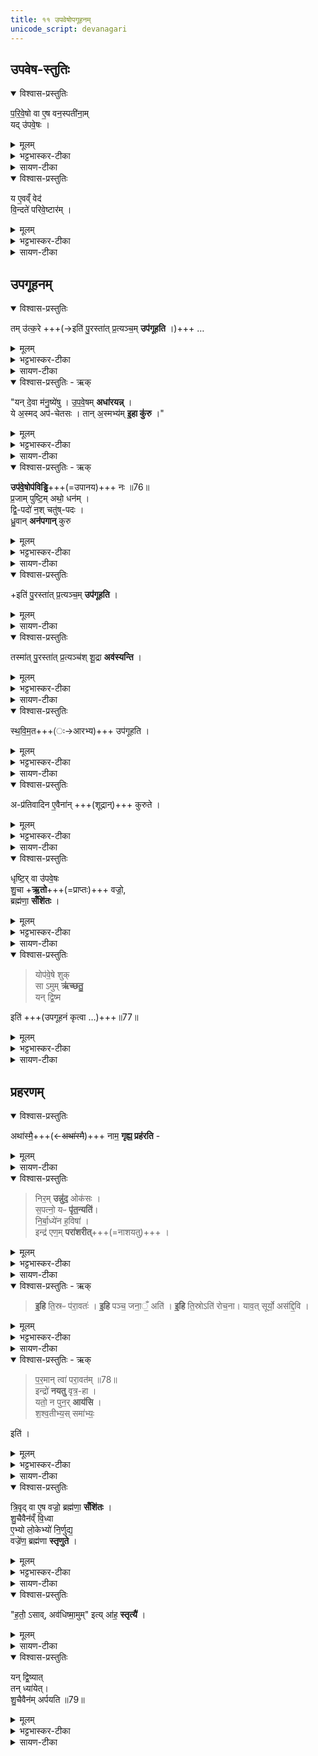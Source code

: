 ```yaml
---
title: ११ उपवेषोपगूहनम् 
unicode_script: devanagari
---
```


## उपवेष-स्तुतिः
<details open><summary>विश्वास-प्रस्तुतिः</summary>

प॒रि॒वे॒षो वा ए॒ष वन॒स्पती॑ना॒म्  
यद् उ॑पवे॒षः ।  
</details>

<details><summary>मूलम्</summary>

प॒रि॒वे॒षो वा ए॒ष वन॒स्पती॑नाम् ।
यदु॑पवे॒षः ।
</details>

<details><summary>भट्टभास्कर-टीका</summary>

1 परिवेषो वा इति ॥ परिवेषः परितो व्याप्य तर्पयिता ।  
**उपवेषः** शाखामूलजन्मा काष्ठविशेषः ।
</details>

<details><summary>सायण-टीका</summary>

अथोपवेषो मन्त्रेण परित्यक्तव्योऽतः प्रस्तौति — “परिवेषो वा एष वनस्पतीनाम्। यदुपवेषः” (ब्रा. का. ३ प्र. ३ अ. ११) इति। पलाशशाखामूले त्यक्तो भाग उपवेषः। स च सर्वेषां वनस्पतीनां परितो व्याप्नोति। वनस्पतिभिर्दुःसाध्यस्याङ्गारवियोजनतप्तकपालोपधानादेरनेन कृतत्वात्। 
</details>

<details open><summary>विश्वास-प्रस्तुतिः</summary>

य ए॒वव्ँ वेद॑  
वि॒न्दते॑ परिवे॒ष्टार॑म् ।  
</details>

<details><summary>मूलम्</summary>

य ए॒वव्ँ वेद॑ ।
वि॒न्दते॑ परिवे॒ष्टार॑म् ।
</details>

<details><summary>भट्टभास्कर-टीका</summary>

एवं वेदिता तर्पयितारं लभते ।
</details>

<details><summary>सायण-टीका</summary>

वेदनं प्रशंसति – “य एवं वेद। विन्दते परिवेष्टारम्” (ब्रा. का. ३ प्र. ३ अ. ११) इति। सेवकजनमित्यर्थः। 
</details>

## उपगूहनम्
<details open><summary>विश्वास-प्रस्तुतिः</summary>

तम् उ॑त्क॒रे +++(→इति॑ पु॒रस्ता॑त् प्र॒त्यञ्च॒म् **उप॑गूहति** ।)+++ …
</details>

<details><summary>मूलम्</summary>

तमु॑त्क॒रे ।
</details>

<details><summary>भट्टभास्कर-टीका</summary>

तं उत्करे 'पुरस्तात् प्रत्यञ्चं उपगूहति' इति संबध्यते ॥
</details>

<details><summary>सायण-टीका</summary>

मन्त्रोत्पादनपूर्वकमुपवेषत्यागं विधत्ते — “तमुत्करे। 
</details>

<details open><summary>विश्वास-प्रस्तुतिः - ऋक्</summary>

"यन् दे॒वा म॑नु॒ष्ये॑षु ।
उ॒प॒वे॒षम् **अधा॑रयन्न्** ।  
ये अ॒स्मद् अप॑-चेतसः ।
तान् अ॒स्मभ्य॑म् **इ॒हा कु॑रु** ।"  
</details>

<details><summary>मूलम्</summary>

"यन्दे॒वा म॑नु॒ष्ये॑षु ।
उ॒प॒वे॒षमधा॑रयन् ।  
ये अ॒स्मदप॑चेतसः ।
तान॒स्मभ्य॑मि॒हा कु॑रु ।"  
</details>

<details><summary>भट्टभास्कर-टीका</summary>

2यं देवा इति द्वे अनुष्टुभौ ॥ मन्त्रार्थस्तु - यं त्वां देवा मनुष्येषु मनुष्यार्थं यज्ञसिद्धये उपवेषं अधारयन् उत्पादितवन्तः । स त्वं हे उपवेष! ये अस्मत्तः अपचेतसः अपगतचित्ताः अपरक्तमनसः तान् अस्मभ्यं इह कर्मणि अग्रतः आविष्कुरु विधेयात् कुरु वा ।
</details>

<details><summary>सायण-टीका</summary>

यं देवा, मनुष्येषु। उपवेषमधारयन्। ये अस्मदपचेतसः। तानस्मभ्यमिहाऽऽकुरु। 
</details>

<details open><summary>विश्वास-प्रस्तुतिः - ऋक्</summary>

**उप॑वे॒षोप॑विड्ढि**+++(=उपानय)+++ नः ॥76॥  
प्र॒जाम् पुष्टि॒म् अथो॒ धन॑म् ।   
द्वि॒-पदो॑ न॒श् चतु॑ष्-पदः ।  
ध्रु॒वान् **अन॑पगान्** कुरु  
</details>

<details><summary>मूलम्</summary>

"उप॑वे॒षोप॑विड्ढि नः ॥76॥
प्र॒जाम्पुष्टि॒मथो॒ धन॑म् ।   
द्वि॒पदो॑ न॒श्चतु॑ष्पदः ।
ध्रु॒वानन॑पगान्कु॒र्व्"  
</details>

<details><summary>भट्टभास्कर-टीका</summary>

किञ्च - नः अस्माकं प्रजादिकं **उपविड्ढि** समीपे प्रापय । विषेः जौहोत्यादिकस्य छान्दसश्शपो लुक् ।
किञ्च - अस्मदीयान् द्विपदश्चतुष्पदश्च ध्रुवान् नित्यान् अनपगान् अस्मासु अनपरक्तचित्तांश्च कुरु । द्विपद इत्यत्र 'द्वित्रिभ्यां पाद्दन्' इति उत्तरपदान्तोदातत्वम् ।
</details>

<details><summary>सायण-टीका</summary>

उपवेषोपविड्ढि नः। प्रजां पुष्टिमथो धनम्। द्विपदो नश्चतुष्पदः ध्रुवाननपगान्कुर्व्
</details>

<details open><summary>विश्वास-प्रस्तुतिः</summary>

+इति॑ पु॒रस्ता॑त् प्र॒त्यञ्च॒म् **उप॑गूहति** ।
</details>

<details><summary>मूलम्</summary>

इति॑ पु॒रस्ता॑त्प्र॒त्यञ्च॒मुप॑गूहति ।
</details>

<details><summary>सायण-टीका</summary>

इति पुरस्तात्प्रत्यञ्चमुपगूहति। 
</details>

<details open><summary>विश्वास-प्रस्तुतिः</summary>

तस्मा॑त् पु॒रस्ता॑त् प्र॒त्यञ्च॑श् शू॒द्रा **अव॑स्यन्ति** ।   
</details>

<details><summary>मूलम्</summary>

तस्मा॑त्पु॒रस्ता॑त्प्र॒त्यञ्च॑श्शू॒द्रा अव॑स्यन्ति ।   
</details>

<details><summary>भट्टभास्कर-टीका</summary>

स्वामिनः अग्रतः प्रतिमुखाः शूद्राः **अवस्यन्ति** अवतिष्ठन्ते चिकीर्षवः ।
</details>

<details><summary>सायण-टीका</summary>

तस्मात्पुरस्तात्प्रत्यञ्चः शूद्रा अवस्यन्ति” (ब्रा. का. ३ प्र. ३ अ. ११) इति। 
</details>

<details open><summary>विश्वास-प्रस्तुतिः</summary>

स्थ॒वि॒म॒त+++(ः→आरभ्य)+++ उप॑गूहति ।
</details>

<details><summary>मूलम्</summary>

स्थ॒वि॒म॒त उप॑गूहति ।
</details>

<details><summary>भट्टभास्कर-टीका</summary>

स्थविमत इति । स्थूलात् प्रदेशादारभ्य ।
</details>

<details><summary>सायण-टीका</summary>

निःशेषेण गूहनं विधत्ते – स्थविमत उपगूहति। 
</details>

<details open><summary>विश्वास-प्रस्तुतिः</summary>

अ-प्र॑तिवादिन ए॒वैना॑न् +++(शूद्रान्)+++ कुरुते ।
</details>

<details><summary>मूलम्</summary>

अप्र॑तिवादिन ए॒वैना॑न्कुरुते ।
</details>

<details><summary>भट्टभास्कर-टीका</summary>

अप्रतिवादिनः अस्याग्रे प्रतिवदितुमसमर्थान् शूद्रान्करोति ॥
</details>

<details><summary>सायण-टीका</summary>

अप्रतिवादिन एवैनान्कुरुते” (ब्रा. का. ३ प्र. ३ अ. ११) इति। 
</details>

<details open><summary>विश्वास-प्रस्तुतिः</summary>

धृष्टि॒र् वा उ॑पवे॒षः  
शु॒चा +**ऋ॒तो**+++(=प्राप्तः)+++ वज्रो॒,  
ब्रह्म॑णा॒ **सँशि॑तः** ।  
</details>

<details><summary>मूलम्</summary>

धृष्टि॒र्वा उ॑पवे॒षः ।
शु॒चर्तो वज्रो॒ ब्रह्म॑णा॒ सँशि॑तः ।  
</details>

<details><summary>भट्टभास्कर-टीका</summary>

3धृष्टिर्वा इति ॥ अयम् **उपवेषः धृष्टिः** धर्षणशीलः **शुचा** तापेन **ऋतः** प्राप्तः **वज्रः** वज्रस्थानीयः **ब्रह्मणा** मन्त्रेण **संशितः** तीक्ष्णीकृतः ।
</details>


<details><summary>सायण-टीका</summary>

अभिचाराय मन्त्रान्तरमुत्पादयितुं प्रस्तौति — “धृष्टिर्वा उपवेषः। शुचर्तो वज्रो ब्रह्मणा सँशितः” (ब्रा. का. ३ प्र. ३ अ. ११) इति। अयमुपवेषः स्वत एव धार्ष्ट्ययुक्तोऽत ऊर्ध्वं वह्निसंतापेन युक्तः। पुनरपि मन्त्रेण तीक्ष्णीकृतत्वाद्वज्रः संपन्नोऽतोऽभिचारयोग्यः। 
</details>

<details open><summary>विश्वास-प्रस्तुतिः</summary>

> योप॑वे॒षे शुक्  
सा ऽमुम् **ऋ॑च्छतु॒**  
यन् द्वि॒ष्म 

इति॑ +++(उपगूहनं कृत्वा …)+++॥77॥
</details>

<details><summary>मूलम्</summary>

योप॑वे॒षे शुक् ।
साऽमुमृ॑च्छतु॒ यन्द्वि॒ष्म इति॑ ॥77॥
</details>

<details><summary>भट्टभास्कर-टीका</summary>

तस्मादभिचरिता चेत् या उपवेषे शुक् दीप्तिः सा अमुं एतन्नामानं **ऋच्छतु** गच्छतु यं द्विष्मः इति अनेन मन्त्रेण उपगूहनं कृत्वा 'निरमुं नुदः' इत्यग्नौ प्रहरत्युपवेषम् । तिस्रोऽप्यनुष्टुभ एताः ।
</details>

<details><summary>सायण-टीका</summary>

तत्र मन्त्रमुत्पाद्य विनियुङ्क्ते — “योपवेषे शुक्। साऽममृच्छतु यं द्विष्म इति। 
</details>

## प्रहरणम्
<details open><summary>विश्वास-प्रस्तुतिः</summary>

अथा॑स्मै॒+++(←~~अथा॑स्मै~~)+++ नाम॒ **गृह्य॒ प्रह॑रति** -  
</details>

<details><summary>मूलम्</summary>

अथा॑स्मै नाम॒ गृह्य॒ प्रह॑रति ।  
</details>


<details><summary>सायण-टीका</summary>

अथास्मै नाम गृह्य प्रहरति” (ब्रा. का. ३ प्र. ३ अ. ११) इति। शुक्संतापः। अमुमित्यत्र यो द्वेष्यस्तस्य नाम गृहीत्वा तमुपवेषमग्नौ प्रहरेत्। 
</details>

<details open><summary>विश्वास-प्रस्तुतिः</summary>

> निर॒म् **उन्नु॑द॒** ओक॑सः ।  
स॒पत्नो॒ यᳶ **पृ॑त॒न्यति॑**।  
नि॒र्बा॒ध्ये॑न ह॒विषा॑ ।  
इन्द्र॑ एण॒म् **परा॑शरीत्**+++(=नाशयतु)+++ ।
</details>

<details><summary>मूलम्</summary>

निर॒मुन्नु॑द॒ ओक॑सः ।  
स॒पत्नो॒ यᳶ पृ॑त॒न्यति॑ ।  
नि॒र्बा॒ध्ये॑न ह॒विषा॑ ।  
इन्द्र॑ एण॒म्परा॑शरीत् ।
</details>

<details><summary>भट्टभास्कर-टीका</summary>

हे उपवेष! अमुं एतन्नामानं अस्मच्छत्रुं ओकसः गृहात् निर्नुदः निष्कृष्य नुदः । लेण्मध्यमः ।
यः अस्माकं सपत्नः भूत्वा पृतन्यति संग्रामं करोति निर्बाध्येन उत्क्रष्टव्येन उपवेषाख्येन हविषा, यद्वा - निर्बाधनसाधनेन । करणे कृत्यः ।

एणं एनम् । छान्दसं णत्वम् ।  
अस्मद्द्वेष्यं इन्द्रः **पराशरीत्** अपुनरावृत्तं नाशयतु ।
</details>

<details><summary>सायण-टीका</summary>

पुनरप्यृचां त्रयमभिचारार्थमुत्पादयति “निरमुं नुद ओकसः। सपत्नो यः पृतन्यति। निर्बाध्येन हविषा। इन्द्र एणं पराशरीत्।
</details>

<details open><summary>विश्वास-प्रस्तुतिः - ऋक्</summary>

> **इ॒हि** ति॒स्रᳶ प॑रा॒वतः॑ ।
**इ॒हि** पञ्च॒ जना॒ँ॒ अति॑ ।
**इ॒हि** ति॒स्रोऽति॑ रोच॒ना।
याव॒त् सूर्यो॒ अस॑द्दि॒वि ।
</details>

<details><summary>मूलम्</summary>

इ॒हि ति॒स्रᳶ प॑रा॒वतः॑ ।
इ॒हि पञ्च॒ जना॒ँ॒ अति॑ ।
इ॒हि ति॒स्रोऽति॑ रोच॒नायाव॑त् ।  
सूर्यो॒ अस॑द्दि॒वि ।
</details>

<details><summary>भट्टभास्कर-टीका</summary>

**इहि परावतः** परतरान् देशान् लोकत्रयलक्षणान् देवपितृमनुष्यलक्षणगतीर्वा अति अतीत्य गच्छ, पञ्चजनांश्चातीहि । ब्राह्मणादयो निषादपञ्चमाः पञ्चजनाः, पञ्च भूतानीत्येके । तिस्रः रोचनाः दीप्तिमतः अग्निविद्युदादित्यान् अतीहि ।

यावत् सूर्यः दिवि असत् स्यात् । लेट्याडागमः ।
</details>

<details><summary>सायण-टीका</summary>

इहि तिस्रः परावतः। इहि पञ्चजनाँ अति। इहि तिस्रोऽतिरोचना यावत्। सूर्यो असद्दिवि। 
</details>

<details open><summary>विश्वास-प्रस्तुतिः - ऋक्</summary>

> प॒र॒मान् त्वा॑ परा॒वत॑म् ॥78॥  
इन्द्रो॑ **नयतु** वृत्र॒-हा ।  
यतो॒ न पुन॒र् **आय॑सि** ।  
श॒श्व॒तीभ्य॒स् समा॑भ्यः॒ 

इति॑ ।
</details>

<details><summary>मूलम्</summary>

प॒र॒मान्त्वा॑ परा॒वत॑म् ॥78॥  
इन्द्रो॑ नयतु वृत्र॒हा ।
यतो॒ न पुन॒राय॑सि ।
श॒श्व॒तीभ्य॒स्समा॑भ्य॒ इति॑ ।
</details>

<details><summary>भट्टभास्कर-टीका</summary>

परमां त्वेति । परमां परावतं दूरम् । पूर्ववद्वतिः ।  
इन्द्रः त्वा नयतु प्रापयतु वृत्रहा वृत्रं हतवान्, यतो नीतस्त्वं न पुनरायसि नागच्छसि । इ गतौ भौवादिकः ।

शश्वतीभ्यः अक्षीणाभ्यः समाभ्यः संवत्सरेभ्यः परं नयति ॥
</details>

<details><summary>सायण-टीका</summary>

परमां त्वा परावतम्। इन्द्रो नयतु वृत्रहा। यतो न पुनरायसि। शश्वतीभ्यः समाभ्य इति’ (ब्रा. का. ३ प्र. ३ अ. ११) इति। 
</details>


<details open><summary>विश्वास-प्रस्तुतिः</summary>

त्रि॒वृद् वा ए॒ष वज्रो॒ ब्रह्म॑णा॒ **सँशि॑तः** ।      
शु॒चैवैन॑व्ँ वि॒ध्वा  
ए॒भ्यो लो॒केभ्यो॑ नि॒र्णुद्य॒  
वज्रे॑ण॒ ब्रह्म॑णा **स्तृणुते** ।   
</details>

<details><summary>मूलम्</summary>

त्रि॒वृद्वा ए॒ष वज्रो॒ ब्रह्म॑णा॒ सँशि॑तः ।

शु॒चैवैन॑व्ँवि॒ध्वा ।
ए॒भ्यो लो॒केभ्यो॑ नि॒र्णुद्य॑ ।
वज्रे॑ण॒ ब्रह्म॑णा स्तृणुते ।
</details>

<details><summary>भट्टभास्कर-टीका</summary>

4त्रिवृद्वा इत्येतेषां ब्राह्मणम् ॥ एषः उपवेष त्रिवृत् नवधारो वज्रः ब्रह्मणा च संशितः, तस्मात् ईदृशेनानेन एनं द्वेष्यं शुचा विद्ध्वा तापयित्वा लोकेभ्यश्च निर्णुद्य ततः वज्रेण ब्रह्मणा च स्तृणुते छादयति मारयति वा ।
</details>

<details><summary>सायण-टीका</summary>

एताभिस्तिसृभिग्भिरुपवेषं गृहाद्दूरतो निरस्येदित्येवं विधि(धिं)स्तावकेनार्थवादेनोन्नयति — ‘त्रिवृद्वा एष बज्रो ब्रह्मणा सँशितः। शुचैवैनं विद्ध्वा। एभ्यो लोकेभ्यो निर्णुद्य। वज्रेण ब्रह्मणा स्तृणुते’ (ब्रा. का. ३ प्र. ३ अ. ११) इति। मन्त्रत्रयेण तीक्ष्णीकृत एष उपवेषरूपो वज्रस्त्रिगुणो भप्रति। एतन्निष्ठेन शोकेनैनं वैरिणं लोकत्रयान्निःसार्य मन्त्रात्मकेन वज्रेणाभिहिनस्ति। 
</details>

<details open><summary>विश्वास-प्रस्तुतिः</summary>

"ह॒तो॒॑ ऽसाव्, अव॑धिष्मा॒मुम्" इत्य् आ॑ह॒ **स्तृत्यै॑** ।
</details>

<details><summary>मूलम्</summary>

"ह॒तो॑ऽसावव॑धिष्मा॒मु"मित्या॑ह॒ स्तृत्यै॑ ।
</details>

<details><summary>सायण-टीका</summary>

त्रिर्भूमिं खात्वा तत्रोपवेषं प्रतिक्षेप्तुं यजुर्द्वयरूपं मन्त्रमुत्पादयति — ‘हतोऽसाववधिष्मामुमित्याह स्तृत्यै’ (ब्रा. का. ३ प्र. ३ अ. ११) इति। स्तृतिर्हिंसा। 
</details>

<details open><summary>विश्वास-प्रस्तुतिः</summary>

यन् द्वि॒ष्यात्  
तन् ध्या॑येत्।   
शु॒चैवैन॑म् अर्पयति ॥79॥  
</details>

<details><summary>मूलम्</summary>

यन्द्वि॒ष्यात्तन्ध्या॑येत् ।
शु॒चैवैन॑मर्पयति ॥79॥
</details>

<details><summary>भट्टभास्कर-टीका</summary>

हतोऽसाववधिष्मामुमिति च द्वौ मन्त्रौ । अत्रामुमित्यस्य नामग्रहणे यं द्विष्यात् तं ध्यायेत् एनं शुचा प्राप्तं करोति ॥


इति भट्टभास्करमिश्रविरचिते यजुर्वेदभाष्ये ज्ञानयज्ञाख्ये तृतीयेऽष्टके तृतीयप्रश्नस्समाप्तः ॥


समाप्तं पौरोडाशिकम् ॥  

</details>

<details><summary>सायण-टीका</summary>

उपवेषस्याग्नौ क्षेपणे दूरदेशं निरसने भूमौ खनने च ध्यानं विधत्ते — ‘यं द्विष्यात्तं ध्यायेत्। शुचैवैनमर्पयति’ (ब्रा. का. ३ प्र. ३ अ. ११) इति।
</details>
